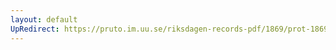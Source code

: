 ```yaml
---
layout: default
UpRedirect: https://pruto.im.uu.se/riksdagen-records-pdf/1869/prot-1869--ak--224/prot-1869--ak--224_001.pdf
---
```

